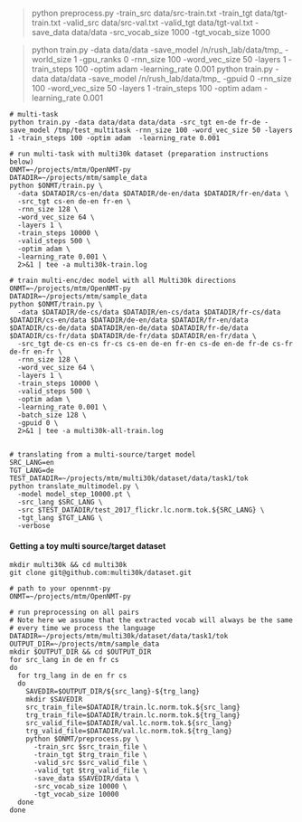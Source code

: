 
> python preprocess.py -train_src data/src-train.txt -train_tgt data/tgt-train.txt -valid_src data/src-val.txt -valid_tgt data/tgt-val.txt -save_data data/data -src_vocab_size 1000 -tgt_vocab_size 1000

> python train.py -data data/data -save_model /n/rush_lab/data/tmp_ -world_size 1 -gpu_ranks 0 -rnn_size 100 -word_vec_size 50 -layers 1 -train_steps 100 -optim adam  -learning_rate 0.001
> python train.py -data data/data -save_model /n/rush_lab/data/tmp_ -gpuid 0 -rnn_size 100 -word_vec_size 50 -layers 1 -train_steps 100 -optim adam  -learning_rate 0.001

```
# multi-task
python train.py -data data/data data/data -src_tgt en-de fr-de -save_model /tmp/test_multitask -rnn_size 100 -word_vec_size 50 -layers 1 -train_steps 100 -optim adam  -learning_rate 0.001

# run multi-task with multi30k dataset (preparation instructions below)
ONMT=~/projects/mtm/OpenNMT-py
DATADIR=~/projects/mtm/sample_data
python $ONMT/train.py \
  -data $DATADIR/cs-en/data $DATADIR/de-en/data $DATADIR/fr-en/data \
  -src_tgt cs-en de-en fr-en \
  -rnn_size 128 \
  -word_vec_size 64 \
  -layers 1 \
  -train_steps 10000 \
  -valid_steps 500 \
  -optim adam \
  -learning_rate 0.001 \
  2>&1 | tee -a multi30k-train.log

# train multi-enc/dec model with all Multi30k directions
ONMT=~/projects/mtm/OpenNMT-py
DATADIR=~/projects/mtm/sample_data
python $ONMT/train.py \
  -data $DATADIR/de-cs/data $DATADIR/en-cs/data $DATADIR/fr-cs/data $DATADIR/cs-en/data $DATADIR/de-en/data $DATADIR/fr-en/data $DATADIR/cs-de/data $DATADIR/en-de/data $DATADIR/fr-de/data $DATADIR/cs-fr/data $DATADIR/de-fr/data $DATADIR/en-fr/data \
  -src_tgt de-cs en-cs fr-cs cs-en de-en fr-en cs-de en-de fr-de cs-fr de-fr en-fr \
  -rnn_size 128 \
  -word_vec_size 64 \
  -layers 1 \
  -train_steps 10000 \
  -valid_steps 500 \
  -optim adam \
  -learning_rate 0.001 \
  -batch_size 128 \
  -gpuid 0 \
  2>&1 | tee -a multi30k-all-train.log


# translating from a multi-source/target model
SRC_LANG=en
TGT_LANG=de
TEST_DATADIR=~/projects/mtm/multi30k/dataset/data/task1/tok
python translate_multimodel.py \
  -model model_step_10000.pt \
  -src_lang $SRC_LANG \
  -src $TEST_DATADIR/test_2017_flickr.lc.norm.tok.${SRC_LANG} \
  -tgt_lang $TGT_LANG \
  -verbose

```

#### Getting a toy multi source/target dataset
```
mkdir multi30k && cd multi30k
git clone git@github.com:multi30k/dataset.git

# path to your opennmt-py
ONMT=~/projects/mtm/OpenNMT-py

# run preprocessing on all pairs
# Note here we assume that the extracted vocab will always be the same
# every time we process the language
DATADIR=~/projects/mtm/multi30k/dataset/data/task1/tok
OUTPUT_DIR=~/projects/mtm/sample_data
mkdir $OUTPUT_DIR && cd $OUTPUT_DIR
for src_lang in de en fr cs
do
  for trg_lang in de en fr cs
  do
    SAVEDIR=$OUTPUT_DIR/${src_lang}-${trg_lang}
    mkdir $SAVEDIR
    src_train_file=$DATADIR/train.lc.norm.tok.${src_lang}
    trg_train_file=$DATADIR/train.lc.norm.tok.${trg_lang}
    src_valid_file=$DATADIR/val.lc.norm.tok.${src_lang}
    trg_valid_file=$DATADIR/val.lc.norm.tok.${trg_lang}
    python $ONMT/preprocess.py \
      -train_src $src_train_file \
      -train_tgt $trg_train_file \
      -valid_src $src_valid_file \
      -valid_tgt $trg_valid_file \
      -save_data $SAVEDIR/data \
      -src_vocab_size 10000 \
      -tgt_vocab_size 10000
  done
done

```


